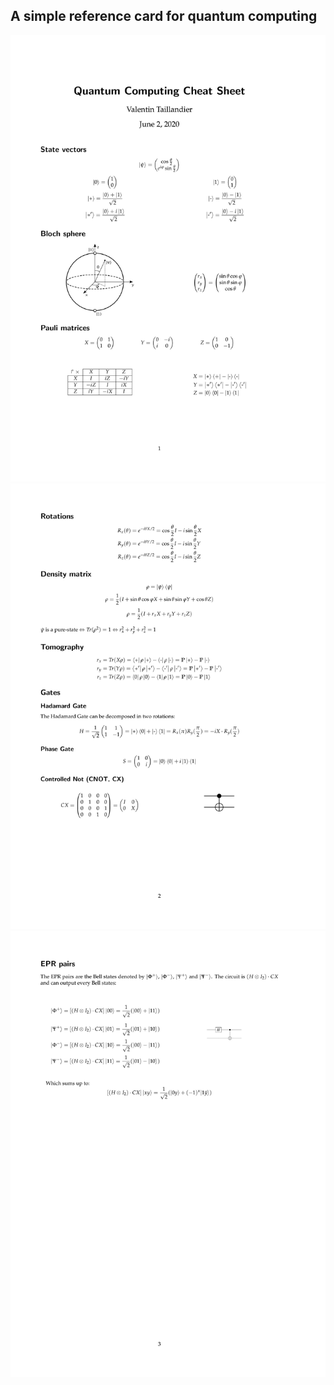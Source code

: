 ## A simple reference card for quantum computing
![first page](render/cheatsheet-0.jpg)
![second page](render/cheatsheet-1.jpg)
![third page](render/cheatsheet-2.jpg)
